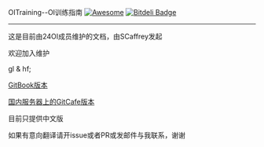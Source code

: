 OITraining--OI训练指南 [![Awesome](https://cdn.rawgit.com/sindresorhus/awesome/d7305f38d29fed78fa85652e3a63e154dd8e8829/media/badge.svg)](https://github.com/24OI/OITraining) [![Bitdeli Badge](https://d2weczhvl823v0.cloudfront.net/24OI/oitraining/trend.png)](https://bitdeli.com/free "Bitdeli Badge")

--------

这是目前由24OI成员维护的文档，由SCaffrey发起

欢迎加入维护

gl & hf;

[GitBook版本](http://oitraining.scaffrey.com)

[国内服务器上的GitCafe版本](http://oit.scaffrey.com)

目前只提供中文版

如果有意向翻译请开issue或者PR或发邮件与我联系，谢谢

